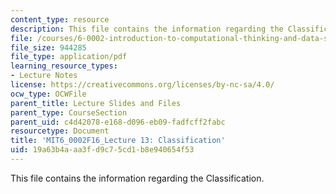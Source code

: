 ```yaml
---
content_type: resource
description: This file contains the information regarding the Classification.
file: /courses/6-0002-introduction-to-computational-thinking-and-data-science-fall-2016/19a63b4aaa3fd9c75cd1b8e940654f53_MIT6_0002F16_lec13.pdf
file_size: 944285
file_type: application/pdf
learning_resource_types:
- Lecture Notes
license: https://creativecommons.org/licenses/by-nc-sa/4.0/
ocw_type: OCWFile
parent_title: Lecture Slides and Files
parent_type: CourseSection
parent_uid: c4d42078-e168-d096-eb09-fadfcff2fabc
resourcetype: Document
title: 'MIT6_0002F16_Lecture 13: Classification'
uid: 19a63b4a-aa3f-d9c7-5cd1-b8e940654f53
---
```

This file contains the information regarding the Classification.